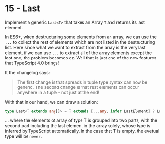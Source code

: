 # 15 - Last

Implement a generic `Last<T>` that takes an Array `T` and returns its last element.

In ES6+, when destructuring some elements from an array, we can use the `...` to collect the rest of elements which are not listed in the destructuring list. Here since what we want to extract from the array is the very last element, if we can use `...` to extract all of the array elements except the last one, the problem becomes ez. Well that is just one of the new features that TypeScript 4.0 brings!

It the changelog says:

> The first change is that spreads in tuple type syntax can now be generic.
> The second change is that rest elements can occur anywhere in a tuple - not just at the end!

With that in our hand, we can draw a solution:

```typescript
type Last<T extends any[]> = T extends [...any, infer LastElement] ? LastElement : never;
```

... where the elements of array of type T is grouped into two parts, with the second part including the last element in the array solely, whose type is inferred by TypeScript automatically. In the case that T is empty, the evetual type will be `never`.
